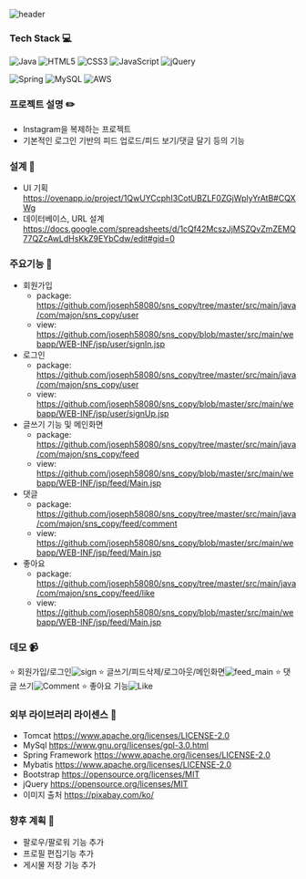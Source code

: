 ![header](https://capsule-render.vercel.app/api?type=shark&color=auto&height=300&section=header&text=Monstagram&fontSize=90)

### Tech Stack :computer:
![Java](https://img.shields.io/badge/java-%23ED8B00.svg?style=for-the-badge&logo=java&logoColor=white) ![HTML5](https://img.shields.io/badge/html5-%23E34F26.svg?style=for-the-badge&logo=html5&logoColor=white) ![CSS3](https://img.shields.io/badge/css3-%231572B6.svg?style=for-the-badge&logo=css3&logoColor=white) ![JavaScript](https://img.shields.io/badge/javascript-%23323330.svg?style=for-the-badge&logo=javascript&logoColor=%23F7DF1E) ![jQuery](https://img.shields.io/badge/jquery-%230769AD.svg?style=for-the-badge&logo=jquery&logoColor=white)

![Spring](https://img.shields.io/badge/spring-%236DB33F.svg?style=for-the-badge&logo=spring&logoColor=white) ![MySQL](https://img.shields.io/badge/mysql-%2300f.svg?style=for-the-badge&logo=mysql&logoColor=white) ![AWS](https://img.shields.io/badge/AWS-%23FF9900.svg?style=for-the-badge&logo=amazon-aws&logoColor=white)
### 프로젝트 설명 :pencil2:
- Instagram을 복제하는 프로젝트
- 기본적인 로그인 기반의 피드 업로드/피드 보기/댓글 달기 등의 기능
### 설계 :wrench:
- UI 기획
https://ovenapp.io/project/1QwUYCcphI3CotUBZLF0ZGjWplyYrAtB#CQXWg
- 데이터베이스, URL 설계
https://docs.google.com/spreadsheets/d/1cQf42McszJjMSZQvZmZEMQ77QZcAwLdHsKkZ9EYbCdw/edit#gid=0
### 주요기능 :nut_and_bolt:
- 회원가입
    - package: https://github.com/joseph58080/sns_copy/tree/master/src/main/java/com/majon/sns_copy/user
    - view: https://github.com/joseph58080/sns_copy/blob/master/src/main/webapp/WEB-INF/jsp/user/signIn.jsp
- 로그인
    - package: https://github.com/joseph58080/sns_copy/tree/master/src/main/java/com/majon/sns_copy/user
    - view: https://github.com/joseph58080/sns_copy/blob/master/src/main/webapp/WEB-INF/jsp/user/signUp.jsp
- 글쓰기 기능 및 메인화면
    - package: https://github.com/joseph58080/sns_copy/tree/master/src/main/java/com/majon/sns_copy/feed
    - view: https://github.com/joseph58080/sns_copy/blob/master/src/main/webapp/WEB-INF/jsp/feed/Main.jsp
- 댓글
    - package: https://github.com/joseph58080/sns_copy/tree/master/src/main/java/com/majon/sns_copy/feed/comment
    - view: https://github.com/joseph58080/sns_copy/blob/master/src/main/webapp/WEB-INF/jsp/feed/Main.jsp
- 좋아요
    - package: https://github.com/joseph58080/sns_copy/tree/master/src/main/java/com/majon/sns_copy/feed/like
    - view: https://github.com/joseph58080/sns_copy/blob/master/src/main/webapp/WEB-INF/jsp/feed/Main.jsp
### 데모 :video_camera:
:star: 회원가입/로그인![sign](https://user-images.githubusercontent.com/55569244/136692528-fc18ad34-cc51-4036-b995-d34f187135f9.gif)
:star: 글쓰기/피드삭제/로그아웃/메인화면![feed_main](https://user-images.githubusercontent.com/55569244/136692797-00db7e21-3304-4f34-bff4-916b7a88fc10.gif)
:star: 댓글 쓰기![Comment](https://user-images.githubusercontent.com/55569244/136692816-66fea2d8-8619-4cce-8df6-c9e47e7c7efb.gif)
:star: 좋아요 기능![Like](https://user-images.githubusercontent.com/55569244/136692826-4ddd3dd0-2036-48f3-b14c-b049e4c6a07f.gif)
### 외부 라이브러리 라이센스 :book:
- Tomcat https://www.apache.org/licenses/LICENSE-2.0
- MySql https://www.gnu.org/licenses/gpl-3.0.html
- Spring Framework https://www.apache.org/licenses/LICENSE-2.0
- Mybatis https://www.apache.org/licenses/LICENSE-2.0
- Bootstrap https://opensource.org/licenses/MIT
- jQuery https://opensource.org/licenses/MIT
- 이미지 출처 https://pixabay.com/ko/
### 향후 계획 :satellite:
- 팔로우/팔로워 기능 추가
- 프로필 편집기능 추가
- 게시물 저장 기능 추가
